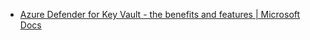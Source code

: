 - [Azure Defender for Key Vault - the benefits and features | Microsoft Docs](https://docs.microsoft.com/en-us/azure/security-center/defender-for-key-vault-introduction)
